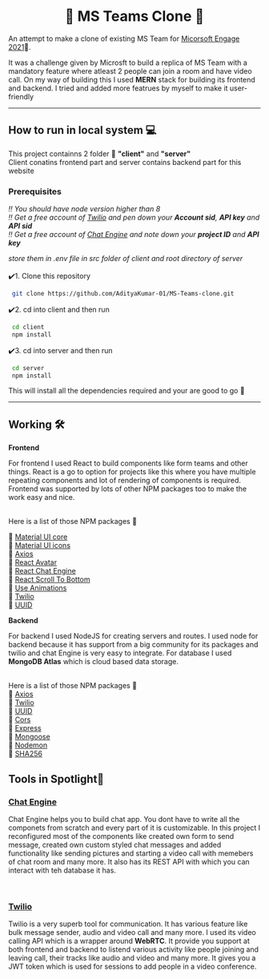 <h1 align ="center">🔰 MS Teams Clone 🔰</h1

<p>An attempt to make a clone of existing MS Team for <a href="https://microsoft.acehacker.com/engage2021/">Micorsoft Engage 2021</a>🔗.</p>

<p> It was a challenge given by Microsft to build a replica of MS Team with a mandatory feature
where atleast 2 people can join a room and have video call. On my way of building this I used <strong>MERN</strong> stack for building its frontend and backend. 
I tried and added more featrues by myself to make it user-friendly</p>

<hr>


<h2> How to run in local system 💻 </h2>
<p> This project containns 2 folder 📁 <strong>"client"</strong> and <strong>"server"</strong> <br> 
Client conatins frontend part and server contains backend part for this website  </p>

### Prerequisites
<em> ‼️ You should have node version higher than 8</em><br>
<em> ‼️ Get a free account of <a href="https://www.twilio.com/">Twilio</a> and pen down your <strong>Account sid</strong>,
<strong>API key</strong> and<strong> API sid</strong></em><br>
<em> ‼️ Get a free account of <a href="https://chatengine.io/">Chat Engine</a> and note down your <strong>project ID</strong> and <strong>API key</strong> </em><br>

<em> store them in .env file in src folder of client and root directory of server  </em><br><br>
 ✔️1. Clone this repository 
 ```sh
  git clone https://github.com/AdityaKumar-01/MS-Teams-clone.git
 ```
 ✔️2. cd into client and then run 
 ```sh
  cd client
  npm install
 ```
 ✔️3. cd into server and then run 
 ```sh
  cd server
  npm install
 ```
 This will install all the dependencies required and your are good to go 💯
<hr>
 
<h2> Working 🛠 </h2>

<strong>Frontend</strong>
<p>For frontend I used React to build components like form teams and other things. React is a go to option for projects like this where you have multiple repeating 
components and lot of rendering of components is required. Frontend was supported by lots of other NPM packages too to make the work easy and nice.</p>
<br>
Here is a list of those NPM packages 📝

📍 <a href="https://www.npmjs.com/package/@material-ui/core">Material UI core</a><br>
📍 <a href="https://www.npmjs.com/package/@material-ui/icons">Material UI icons</a><br>
📍 <a href="https://www.npmjs.com/package/axios">Axios</a><br>
📍 <a href="https://www.npmjs.com/package/react-avatar">React Avatar</a><br>
📍 <a href="https://www.npmjs.com/package/react-chat-engine">React Chat Engine</a><br>
📍 <a href="https://www.npmjs.com/package/react-scroll-to-bottom">React Scroll To Bottom</a><br>
📍 <a href="https://useanimations.com/">Use Animations</a><br>
📍 <a href="https://www.npmjs.com/package/twilio">Twilio</a><br>
📍 <a href="https://www.npmjs.com/package/uuid">UUID</a><br>

 
<strong> Backend</strong>
<p> For backend I used NodeJS for creating servers and routes. I used node for backend because it has support from a big community for
its packages and twilio and chat Engine is very easy to integrate. For database I used <strong>MongoDB Atlas</strong> which is cloud based data storage.</p>
<br>
Here is a list of those NPM packages 📝<br>
📍 <a href="https://www.npmjs.com/package/axios">Axios</a><br>
📍 <a href="https://www.npmjs.com/package/twilio">Twilio</a><br>
📍 <a href="https://www.npmjs.com/package/uuid">UUID</a><br>
📍 <a href="https://www.npmjs.com/package/cors">Cors</a><br>
📍 <a href="https://www.npmjs.com/package/express">Express</a><br>
📍 <a href="https://www.npmjs.com/package/mongoose">Mongoose</a><br>
📍 <a href="https://www.npmjs.com/package/nodemon">Nodemon</a><br>
📍 <a href="https://www.npmjs.com/package/sha256">SHA256</a><br>
 
 <h2>Tools in Spotlight🔆</h2>
 <h3><a href="https://chatengine.io/">Chat Engine</a></h3>
 <p> Chat Engine helps you to build chat app. You dont have to write all the componets from scratch and every part of it is customizable. 
 In this project I reconfigured most of the components like created own form to send message, created own custom styled chat messages and added functionality like sending pictures and 
 starting a video call with memebers of chat room and many more. It also has its REST API with which you can interact with teh database it has. </p> 
 <br>
 <h3><a href="https://www.twilio.com/">Twilio</a></h3>
 <p> Twilio is a very superb tool for communication. It has various feature like bulk message sender, audio and video call and many more. I used its video calling API 
 which is a wrapper around <strong>WebRTC</strong>. It provide you support at both frontend and backend to listend various activity like people joining and leaving call,
 their tracks like audio and video and many more. It gives you a JWT token which is used for sessions to add people in a video conference. </p>

 

